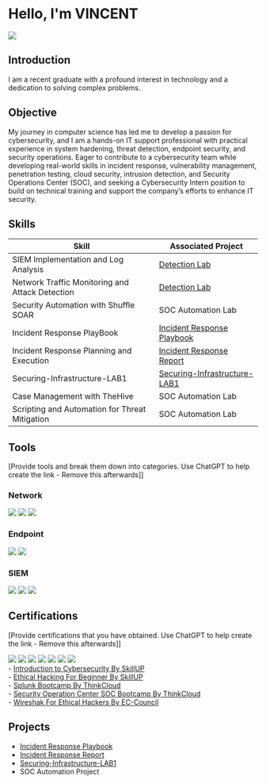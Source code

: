 # Hello, I'm VINCENT
<a href="https://www.linkedin.com/in/vincent-cann-09685350/"><img src="https://img.shields.io/badge/-LinkedIn-0072b1?&style=for-the-badge&logo=linkedin&logoColor=white" /></a>

## Introduction

I am a recent graduate with a profound interest in technology and a dedication to solving complex problems.

## Objective

My journey in computer science has led me to develop a passion for cybersecurity, and I am a hands-on IT support professional with practical experience in system hardening, threat detection, endpoint security, and security operations. Eager to contribute to a cybersecurity team while developing real-world skills in incident response, vulnerability management, penetration testing, cloud security, intrusion detection, and Security Operations Center (SOC), and seeking a Cybersecurity Intern position to build on technical training and support the company’s efforts to enhance IT security.


## Skills


| Skill                                         | Associated Project         |
|-----------------------------------------------|----------------------------|
| SIEM Implementation and Log Analysis          | <a href="https://google.com">Detection Lab</a>|
| Network Traffic Monitoring and Attack Detection | <a href="https://google.com">Detection Lab</a>|
| Security Automation with Shuffle SOAR         | SOC Automation Lab|
| Incident Response PlayBook                    | <a href="https://github.com/Kyle4cann/Incident-Response-Playbook/blob/main/README.md">Incident Response Playbook</a>|
| Incident Response Planning and Execution      | <a href="https://github.com/Kyle4cann/Incident-Report-Ransomware-Attack-/blob/f6ebea00e4efe047c6bdc4ea706a6e81416a35c4/README.md">Incident Response Report</a>|
| Securing-Infrastructure-LAB1                  | <a href="https://github.com/Kyle4cann/Securing-Infrastructure-LAB1/blob/main/README.md">Securing-Infrastructure-LAB1</a>|
| Case Management with TheHive                  | SOC Automation Lab|
| Scripting and Automation for Threat Mitigation | SOC Automation Lab|

## Tools
[Provide tools and break them down into categories. Use ChatGPT to help create the link - Remove this afterwards]]

### Network
<div>
    <img src="https://img.shields.io/badge/-Wireshark-1679A7?&style=for-the-badge&logo=Wireshark&logoColor=white" />
    <img src="https://img.shields.io/badge/-Suricata-EF3B2D?&style=for-the-badge&logo=Suricata&logoColor=white" />
    <img src="https://img.shields.io/badge/-Zeek-777BB4?&style=for-the-badge&logo=Zeek&logoColor=white" />
</div>

### Endpoint
<div>
    <img src="https://img.shields.io/badge/-Microsoft_Defender_for_Endpoint-00A4EF?&style=for-the-badge&logo=Microsoft&logoColor=white" />
    <img src="https://img.shields.io/badge/-Velociraptor-4B275F?&style=for-the-badge&logo=Velociraptor&logoColor=white" />
</div>

### SIEM
<div>
    <img src="https://img.shields.io/badge/-Microsoft_Sentinel-0078D4?&style=for-the-badge&logo=Microsoft&logoColor=white" />
   <a href="https://github.com/user-attachments/assets/66af873d-56a4-4f10-9e1a-bdec0b0b2ade/"><img src="https://img.shields.io/badge/-Splunk-000000?&style=for-the-badge&logo=Splunk&logoColor=white" /></a>
    <img src="https://img.shields.io/badge/-Elastic-005571?&style=for-the-badge&logo=Elastic&logoColor=white" />
</div>

## Certifications
[Provide certifications that you have obtained. Use ChatGPT to help create the link - Remove this afterwards]]
<div>
<a href="https://github.com/user-attachments/assets/66af873d-56a4-4f10-9e1a-bdec0b0b2ade/"><img src="https://img.shields.io/badge/-Splunk-000000?&style=for-the-badge&logo=Splunk&logoColor=white" /></a>
<a href="https://github.com/user-attachments/assets/56df24d6-292f-405a-89cb-67c173d47cbc/"><img src="https://img.shields.io/badge/-Wireshark-1679A7?&style=for-the-badge&logo=Wireshark&logoColor=white" /></a>
<img src="https://img.shields.io/badge/-Security%2B-FF0000?&style=for-the-badge&logo=CompTIA&logoColor=white" />
<img src="https://img.shields.io/badge/-Network%2B-007ACC?&style=for-the-badge&logo=CompTIA&logoColor=white" />
<img src="https://img.shields.io/badge/-A%2B-4D4D4D?&style=for-the-badge&logo=CompTIA&logoColor=white" />
<img src="https://img.shields.io/badge/-CDSA-006400?&style=for-the-badge&logoColor=white" />
<img src="https://img.shields.io/badge/-CCD-000080?&style=for-the-badge&logoColor=white" />
</div>
- <a href=https://github.com/user-attachments/assets/63c05b9c-66f8-4831-89e7-ef979891febc/">Introduction to Cybersecurity By SkillUP</a>
<div>
- <a href=https://github.com/user-attachments/assets/fd6d2d2d-f3b8-469b-9598-411a2e0b72c5/">Ethical Hacking For Beginner By SkillUP</a>
<div>      
- <a href="https://github.com/user-attachments/assets/66af873d-56a4-4f10-9e1a-bdec0b0b2ade/">Splunk Bootcamp By ThinkCloud</a>
<div>
- <a href="https://github.com/user-attachments/assets/1da847c7-36e4-41d6-a64e-c48ed72c3755/">Security Operation Center SOC Bootcamp By ThinkCloud</a>
<div>
- <a href="https://github.com/user-attachments/assets/56df24d6-292f-405a-89cb-67c173d47cbc/">Wireshak For Ethical Hackers By EC-Council</a>
<div>

    
## Projects
- <a href="https://github.com/Kyle4cann/Incident-Response-Playbook/blob/main/README.md">Incident Response Playbook</a>
- <a href="https://github.com/Kyle4cann/Incident-Report-Ransomware-Attack-/blob/f6ebea00e4efe047c6bdc4ea706a6e81416a35c4/README.md">Incident Response Report</a>
- <a href="https://github.com/Kyle4cann/Securing-Infrastructure-LAB1/blob/main/README.md">Securing-Infrastructure-LAB1</a>
- SOC Automation Project
